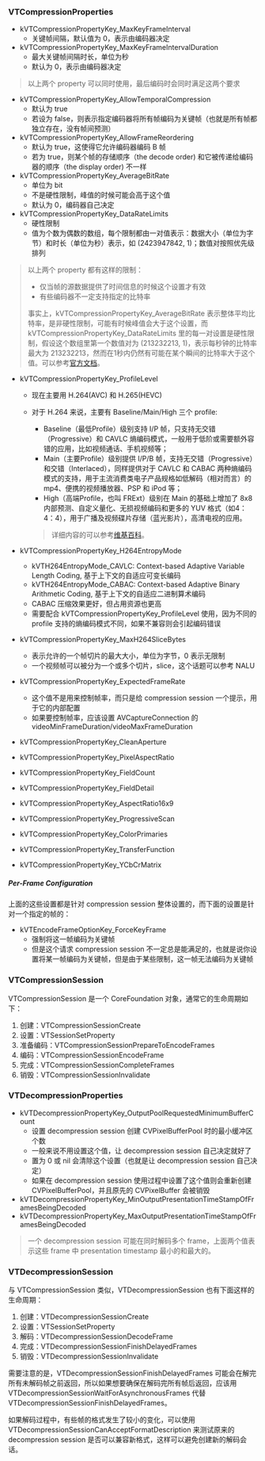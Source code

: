 ### VTCompressionProperties

* kVTCompressionPropertyKey_MaxKeyFrameInterval
    * 关键帧间隔，默认值为 0，表示由编码器决定
* kVTCompressionPropertyKey_MaxKeyFrameIntervalDuration
    * 最大关键帧间隔时长，单位为秒
    * 默认为 0，表示由编码器决定

> 以上两个 property 可以同时使用，最后编码时会同时满足这两个要求

* kVTCompressionPropertyKey_AllowTemporalCompression
    * 默认为 true
    * 若设为 false，则表示指定编码器将所有帧编码为关键帧（也就是所有帧都独立存在，没有帧间预测）
* kVTCompressionPropertyKey_AllowFrameReordering
    * 默认为 true，这使得它允许编码器编码 B 帧
    * 若为 true，则某个帧的存储顺序（the decode order) 和它被传递给编码器的顺序（the display order) 不一样
* kVTCompressionPropertyKey_AverageBitRate
    * 单位为 bit
    * 不是硬性限制，峰值的时候可能会高于这个值
    * 默认为 0，编码器自己决定
* kVTCompressionPropertyKey_DataRateLimits
    * 硬性限制
    * 值为个数为偶数的数组，每个限制都由一对值表示：数据大小（单位为字节）和时长（单位为秒）表示，如 (2423947842, 1)；数值对按照优先级排列

> 以上两个 property 都有这样的限制：
>   
>   * 仅当帧的源数据提供了时间信息的时候这个设置才有效
>   * 有些编码器不一定支持指定的比特率
> 
> 事实上，kVTCompressionPropertyKey_AverageBitRate 表示整体平均比特率，是非硬性限制，可能有时候峰值会大于这个设置，而 kVTCompressionPropertyKey_DataRateLimits 里的每一对设置是硬性限制，假设这个数组里第一个数值对为 (213232213, 1)，表示每秒钟的比特率最大为 213232213，然而在1秒内仍然有可能在某个瞬间的比特率大于这个值。可以参考[官方文档](https://developer.apple.com/library/content/qa/qa1958/_index.html)。

* kVTCompressionPropertyKey_ProfileLevel
    * 现在主要用 H.264(AVC) 和 H.265(HEVC)
    * 对于 H.264 来说，主要有 Baseline/Main/High 三个 profile:
        * Baseline（最低Profile）级别支持 I/P 帧，只支持无交错（Progressive）和 CAVLC 熵编码模式，一般用于低阶或需要额外容错的应用，比如视频通话、手机视频等；
        * Main（主要Profile）级别提供 I/P/B 帧，支持无交错（Progressive）和交错（Interlaced），同样提供对于 CAVLC 和 CABAC 两种熵编码模式的支持，用于主流消费类电子产品规格如低解码（相对而言）的 mp4、便携的视频播放器、PSP 和 iPod 等；
        * High（高端Profile，也叫 FRExt）级别在 Main 的基础上增加了 8x8 内部预测、自定义量化、无损视频编码和更多的 YUV 格式（如4：4：4），用于广播及视频碟片存储（蓝光影片），高清电视的应用。

        >
        > 详细内容的可以参考[维基百科](https://en.wikipedia.org/wiki/H.264/MPEG-4_AVC#Profiles)。

* kVTCompressionPropertyKey_H264EntropyMode
    * kVTH264EntropyMode_CAVLC: Context-based Adaptive Variable Length Coding, 基于上下文的自适应可变长编码
    * kVTH264EntropyMode_CABAC: Context-based Adaptive Binary Arithmetic Coding, 基于上下文的自适应二进制算术编码
    * CABAC 压缩效果更好，但占用资源也更高
    * 需要配合 kVTCompressionPropertyKey_ProfileLevel 使用，因为不同的 profile 支持的熵编码模式不同，如果不兼容则会引起编码错误
* kVTCompressionPropertyKey_MaxH264SliceBytes
    * 表示允许的一个帧切片的最大大小，单位为字节，0 表示无限制
    * 一个视频帧可以被分为一个或多个切片，slice，这个话题可以参考 NALU
* kVTCompressionPropertyKey_ExpectedFrameRate
    * 这个值不是用来控制帧率，而只是给 compression session 一个提示，用于它的内部配置
    * 如果要控制帧率，应该设置 AVCaptureConnection 的 videoMinFrameDuration/videoMaxFrameDuration
* kVTCompressionPropertyKey_CleanAperture
* kVTCompressionPropertyKey_PixelAspectRatio
* kVTCompressionPropertyKey_FieldCount
* kVTCompressionPropertyKey_FieldDetail
* kVTCompressionPropertyKey_AspectRatio16x9
* kVTCompressionPropertyKey_ProgressiveScan
* kVTCompressionPropertyKey_ColorPrimaries
* kVTCompressionPropertyKey_TransferFunction
* kVTCompressionPropertyKey_YCbCrMatrix

##### Per-Frame Configuration

上面的这些设置都是针对 compression session 整体设置的，而下面的设置是针对一个指定的帧的：

* kVTEncodeFrameOptionKey_ForceKeyFrame
    * 强制将这一帧编码为关键帧
    * 但是这个请求 compression session 不一定总是能满足的，也就是说你设置将某一帧编码为关键帧，但是由于某些限制，这一帧无法编码为关键帧

### VTCompressionSession

VTCompressionSession 是一个 CoreFoundation 对象，通常它的生命周期如下：

1. 创建：VTCompressionSessionCreate
2. 设置：VTSessionSetProperty
3. 准备编码：VTCompressionSessionPrepareToEncodeFrames
4. 编码：VTCompressionSessionEncodeFrame
5. 完成：VTCompressionSessionCompleteFrames
6. 销毁：VTCompressionSessionInvalidate

### VTDecompressionProperties

* kVTDecompressionPropertyKey_OutputPoolRequestedMinimumBufferCount
    * 设置 decompression session 创建 CVPixelBufferPool 时的最小缓冲区个数
    * 一般来说不用设置这个值，让 decompression session 自己决定就好了
    * 置为 0 或 nil 会清除这个设置（也就是让 decompression session 自己决定）
    * 如果在 decompression session 使用过程中设置了这个值则会重新创建 CVPixelBufferPool，并且原先的 CVPixelBuffer 会被销毁
* kVTDecompressionPropertyKey_MinOutputPresentationTimeStampOfFramesBeingDecoded
* kVTDecompressionPropertyKey_MaxOutputPresentationTimeStampOfFramesBeingDecoded

> 一个 decompression session 可能在同时解码多个 frame，上面两个值表示这些 frame 中 presentation timestamp 最小的和最大的。

### VTDecompressionSession

与 VTCompressionSession 类似，VTDecompressionSession 也有下面这样的生命周期：

1. 创建：VTDecompressionSessionCreate
2. 设置：VTSessionSetProperty
3. 解码：VTDecompressionSessionDecodeFrame
4. 完成：VTDecompressionSessionFinishDelayedFrames
5. 销毁：VTDecompressionSessionInvalidate

需要注意的是，VTDecompressionSessionFinishDelayedFrames 可能会在解完所有未解码帧之前返回，所以如果想要确保在解码完所有帧后返回，应该用 VTDecompressionSessionWaitForAsynchronousFrames 代替 VTDecompressionSessionFinishDelayedFrames。

如果解码过程中，有些帧的格式发生了较小的变化，可以使用 VTDecompressionSessionCanAcceptFormatDescription 来测试原来的 decompression session 是否可以兼容新格式，这样可以避免创建新的解码会话。



